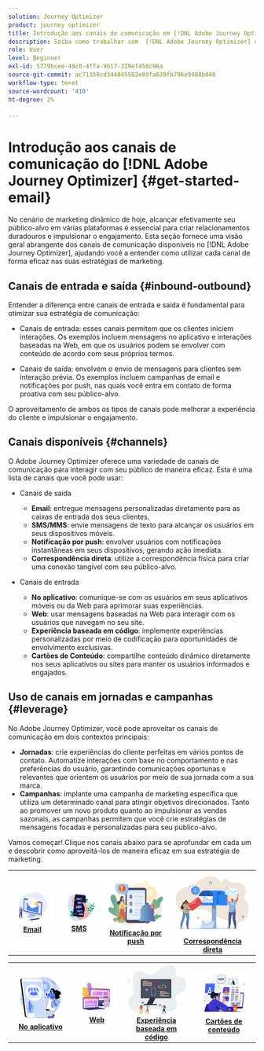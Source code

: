 ```yaml
---
solution: Journey Optimizer
product: journey optimizer
title: Introdução aos canais de comunicação em [!DNL Adobe Journey Optimizer]
description: Saiba como trabalhar com  [!DNL Adobe Journey Optimizer] canais de comunicação.
role: User
level: Beginner
exl-id: 5779bcee-49c0-4ffa-9b17-329ef458c96a
source-git-commit: ac71350cd344845582e09fa039fb796e9408b048
workflow-type: tm+mt
source-wordcount: '410'
ht-degree: 2%

---
```


# Introdução aos canais de comunicação do [!DNL Adobe Journey Optimizer] {#get-started-email}

No cenário de marketing dinâmico de hoje, alcançar efetivamente seu público-alvo em várias plataformas é essencial para criar relacionamentos duradouros e impulsionar o engajamento. Esta seção fornece uma visão geral abrangente dos canais de comunicação disponíveis no [!DNL Adobe Journey Optimizer], ajudando você a entender como utilizar cada canal de forma eficaz nas suas estratégias de marketing.

## Canais de entrada e saída {#inbound-outbound}

Entender a diferença entre canais de entrada e saída é fundamental para otimizar sua estratégia de comunicação:

* Canais de entrada: esses canais permitem que os clientes iniciem interações. Os exemplos incluem mensagens no aplicativo e interações baseadas na Web, em que os usuários podem se envolver com conteúdo de acordo com seus próprios termos.

* Canais de saída: envolvem o envio de mensagens para clientes sem interação prévia. Os exemplos incluem campanhas de email e notificações por push, nas quais você entra em contato de forma proativa com seu público-alvo.

O aproveitamento de ambos os tipos de canais pode melhorar a experiência do cliente e impulsionar o engajamento.

## Canais disponíveis {#channels}

O Adobe Journey Optimizer oferece uma variedade de canais de comunicação para interagir com seu público de maneira eficaz. Esta é uma lista de canais que você pode usar:

* Canais de saída

   * **Email**: entregue mensagens personalizadas diretamente para as caixas de entrada dos seus clientes.
   * **SMS/MMS**: envie mensagens de texto para alcançar os usuários em seus dispositivos móveis.
   * **Notificação por push**: envolver usuários com notificações instantâneas em seus dispositivos, gerando ação imediata.
   * **Correspondência direta**: utilize a correspondência física para criar uma conexão tangível com seu público-alvo.

* Canais de entrada

   * **No aplicativo**: comunique-se com os usuários em seus aplicativos móveis ou da Web para aprimorar suas experiências.
   * **Web**: usar mensagens baseadas na Web para interagir com os usuários que navegam no seu site.
   * **Experiência baseada em código**: implemente experiências personalizadas por meio de codificação para oportunidades de envolvimento exclusivas.
   * **Cartões de Conteúdo**: compartilhe conteúdo dinâmico diretamente nos seus aplicativos ou sites para manter os usuários informados e engajados.

## Uso de canais em jornadas e campanhas {#leverage}

No Adobe Journey Optimizer, você pode aproveitar os canais de comunicação em dois contextos principais:

* **Jornadas**: crie experiências do cliente perfeitas em vários pontos de contato. Automatize interações com base no comportamento e nas preferências do usuário, garantindo comunicações oportunas e relevantes que orientem os usuários por meio de sua jornada com a sua marca.
* **Campanhas**: implante uma campanha de marketing específica que utiliza um determinado canal para atingir objetivos direcionados. Tanto ao promover um novo produto quanto ao impulsionar as vendas sazonais, as campanhas permitem que você crie estratégias de mensagens focadas e personalizadas para seu público-alvo.

Vamos começar! Clique nos canais abaixo para se aprofundar em cada um e descobrir como aproveitá-los de maneira eficaz em sua estratégia de marketing.

<table style="table-layout:fixed"><tr style="border: 0;">
<td><a href="../email/get-started-email.md"><img alt="email" src="assets/do-not-localize/email.png"></a>
<div align="center"><a href="../email/get-started-email.md"><strong>Email</strong></a></div></td>
<td><a href="../sms/get-started-sms.md"><img alt="sms" src="assets/do-not-localize/sms.png"></a>
<div align="center"><a href="../sms/get-started-sms.md"><strong>SMS</strong></a></div></td>
<td><a href="../push/get-started-push.md"><img alt="push" src="assets/do-not-localize/push.png"></a>
<div align="center"><a href="../push/get-started-push.md"><strong>Notificação por push</strong></a></div></td>
<td><a href="../direct-mail/get-started-direct-mail.md"><img alt="correspondência direta" src="assets/do-not-localize/direct-mail.jpg"></a>
<div align="center"><a href="../direct-mail/get-started-direct-mail.md"><strong>Correspondência direta</strong></a></div></td>
</tr></table>

<table style="table-layout:fixed"><tr style="border: 0;">
<td><a href="../in-app/get-started-in-app.md"><img alt="no aplicativo" src="assets/do-not-localize/inapp.jpg"></a>
<div align="center"><a href="../in-app/get-started-in-app.md"><strong>No aplicativo</strong></a></div></td>
<td><a href="../web/get-started-web.md"><img alt="web" src="assets/do-not-localize/web.jpg"></a>
<div align="center"><a href="../web/get-started-web.md"><strong>Web</strong></a></div></td>
<td><a href="../code-based/get-started-code-based.md"><img alt="experiência baseada em código" src="assets/do-not-localize/code.png"></a>
<div align="center"><a href="../code-based/get-started-code-based.md"><strong>Experiência baseada em código</strong></a></div></td>
<td><a href="../content-card/get-started-content-card.md"><img alt="cartões de conteúdo" src="assets/do-not-localize/cards.png"></a>
<div align="center"><a href="../content-card/get-started-content-card.md"><strong>Cartões de conteúdo</strong></a></div></td>
</tr></table>
